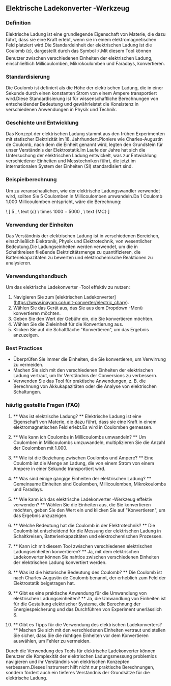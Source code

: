 ## Elektrische Ladekonverter -Werkzeug

### Definition
Elektrische Ladung ist eine grundlegende Eigenschaft von Materie, die dazu führt, dass sie eine Kraft erlebt, wenn sie in einem elektromagnetischen Feld platziert wird.Die Standardeinheit der elektrischen Ladung ist die Coulomb (c), dargestellt durch das Symbol ⚡.Mit diesem Tool können Benutzer zwischen verschiedenen Einheiten der elektrischen Ladung, einschließlich Millicoulomben, Mikrokoulomben und Faradays, konvertieren.

### Standardisierung
Die Coulomb ist definiert als die Höhe der elektrischen Ladung, die in einer Sekunde durch einen konstanten Strom von einem Ampere transportiert wird.Diese Standardisierung ist für wissenschaftliche Berechnungen von entscheidender Bedeutung und gewährleistet die Konsistenz in verschiedenen Anwendungen in Physik und Technik.

### Geschichte und Entwicklung
Das Konzept der elektrischen Ladung stammt aus den frühen Experimenten mit statischer Elektrizität im 18. Jahrhundert.Pioniere wie Charles-Augustin de Coulomb, nach dem die Einheit genannt wird, legten den Grundstein für unser Verständnis der Elektrostatik.Im Laufe der Jahre hat sich die Untersuchung der elektrischen Ladung entwickelt, was zur Entwicklung verschiedener Einheiten und Messtechniken führt, die jetzt im internationalen System der Einheiten (SI) standardisiert sind.

### Beispielberechnung
Um zu veranschaulichen, wie der elektrische Ladungswandler verwendet wird, sollten Sie 5 Coulomben in Millicoulomben umwandeln.Da 1 Coulomb 1.000 Millicoulomben entspricht, wäre die Berechnung:

\ [
5 \, \ text {c} \ times 1000 = 5000 \, \ text {MC}
\]

### Verwendung der Einheiten
Das Verständnis der elektrischen Ladung ist in verschiedenen Bereichen, einschließlich Elektronik, Physik und Elektrotechnik, von wesentlicher Bedeutung.Die Ladungseinheiten werden verwendet, um die in Schaltkreisen fließende Elektrizitätsmenge zu quantifizieren, die Batteriekapazitäten zu bewerten und elektrochemische Reaktionen zu analysieren.

### Verwendungshandbuch
Um das elektrische Ladekonverter -Tool effektiv zu nutzen:
1. Navigieren Sie zum [elektrischen Ladekonverter] (https://www.inayam.co/unit-converter/electric_chary).
2. Wählen Sie das Gerät aus, das Sie aus dem Dropdown -Menü konvertieren möchten.
3. Geben Sie den Wert der Gebühr ein, die Sie konvertieren möchten.
4. Wählen Sie die Zieleinheit für die Konvertierung aus.
5. Klicken Sie auf die Schaltfläche "Konvertieren", um das Ergebnis anzuzeigen.

### Best Practices
- Überprüfen Sie immer die Einheiten, die Sie konvertieren, um Verwirrung zu vermeiden.
- Machen Sie sich mit den verschiedenen Einheiten der elektrischen Ladung vertraut, um Ihr Verständnis der Conversions zu verbessern.
- Verwenden Sie das Tool für praktische Anwendungen, z. B. die Berechnung von Akkukapazitäten oder die Analyse von elektrischen Schaltungen.

### häufig gestellte Fragen (FAQ)

1. ** Was ist elektrische Ladung? **
Elektrische Ladung ist eine Eigenschaft von Materie, die dazu führt, dass sie eine Kraft in einem elektromagnetischen Feld erlebt.Es wird in Coulomben gemessen.

2. ** Wie kann ich Coulombs in Millicoulombs umwandeln? **
Um Coulomben in Millicoulombs umzuwandeln, multiplizieren Sie die Anzahl der Coulomben mit 1.000.

3. ** Wie ist die Beziehung zwischen Coulombs und Ampere? **
Eine Coulomb ist die Menge an Ladung, die von einem Strom von einem Ampere in einer Sekunde transportiert wird.

4. ** Was sind einige gängige Einheiten der elektrischen Ladung? **
Gemeinsame Einheiten sind Coulomben, Millicoulomben, Mikrokoulombs und Faradays.

5. ** Wie kann ich das elektrische Ladekonverter -Werkzeug effektiv verwenden? **
Wählen Sie die Einheiten aus, die Sie konvertieren möchten, geben Sie den Wert ein und klicken Sie auf "Konvertieren", um das Ergebnis anzuzeigen.

6. ** Welche Bedeutung hat die Coulomb in der Elektrotechnik? **
Die Coulomb ist entscheidend für die Messung der elektrischen Ladung in Schaltkreisen, Batterienkapazitäten und elektrochemischen Prozessen.

7. ** Kann ich mit diesem Tool zwischen verschiedenen elektrischen Ladungseinheiten konvertieren? **
Ja, mit dem elektrischen Ladekonverter können Sie nahtlos zwischen verschiedenen Einheiten der elektrischen Ladung konvertiert werden.

8. ** Was ist die historische Bedeutung des Coulomb? **
Die Coulomb ist nach Charles-Augustin de Coulomb benannt, der erheblich zum Feld der Elektrostatik beigetragen hat.

9. ** Gibt es eine praktische Anwendung für die Umwandlung von elektrischen Ladungseinheiten? **
Ja, die Umwandlung von Einheiten ist für die Gestaltung elektrischer Systeme, die Berechnung der Energiespeicherung und das Durchführen von Experiment unerlässlich S.

10. ** Gibt es Tipps für die Verwendung des elektrischen Ladekonverters? **
Machen Sie sich mit den verschiedenen Einheiten vertraut und stellen Sie sicher, dass Sie die richtigen Einheiten vor dem Konvertieren auswählen, um Fehler zu vermeiden.

Durch die Verwendung des Tools für elektrische Ladekonverter können Benutzer die Komplexität der elektrischen Ladungsmessung problemlos navigieren und ihr Verständnis von elektrischen Konzepten verbessern.Dieses Instrument hilft nicht nur praktische Berechnungen, sondern fördert auch ein tieferes Verständnis der Grundsätze für die elektrische Ladung.